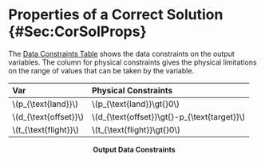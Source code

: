 # Properties of a Correct Solution {#Sec:CorSolProps}

The [Data Constraints Table](./SecCorSolProps.md#Table:OutDataConstraints) shows the data constraints on the output variables. The column for physical constraints gives the physical limitations on the range of values that can be taken by the variable.

<div id="Table:OutDataConstraints"></div>

|Var                     |Physical Constraints                            |
|:-----------------------|:-----------------------------------------------|
|\\(p\_{\text{land}}\\)  |\\(p\_{\text{land}}\gt{}0\\)                    |
|\\(d\_{\text{offset}}\\)|\\(d\_{\text{offset}}\gt{}-p\_{\text{target}}\\)|
|\\(t\_{\text{flight}}\\)|\\(t\_{\text{flight}}\gt{}0\\)                  |

**<p align="center">Output Data Constraints</p>**
